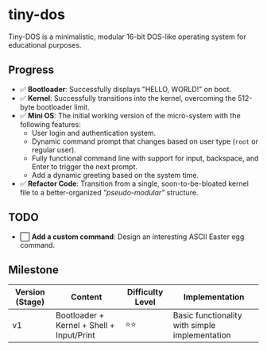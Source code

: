 # tiny-dos
Tiny-DOS is a minimalistic, modular 16-bit DOS-like operating system for educational purposes.

## Progress

- ✅ **Bootloader**: Successfully displays "HELLO, WORLD!" on boot.
- ✅ **Kernel**: Successfully transitions into the kernel, overcoming the 512-byte bootloader limit.
- ✅ **Mini OS**: The initial working version of the micro-system with the following features:
    - User login and authentication system.
    - Dynamic command prompt that changes based on user type (`root` or regular user).
    - Fully functional command line with support for input, backspace, and Enter to trigger the next prompt.
    - Add a dynamic greeting based on the system time.
- ✅ **Refactor Code**: Transition from a single, soon-to-be-bloated kernel file to a better-organized *"pseudo-modular"* structure.

## TODO

- ⬜ **Add a custom command**: Design an interesting ASCII Easter egg command.

## Milestone

| Version (Stage) | Content                                   | Difficulty Level | Implementation                                 |
|-----------------|-------------------------------------------|------------------|------------------------------------------------|
| v1              | Bootloader + Kernel + Shell + Input/Print | ⭐⭐               | Basic functionality with simple implementation |
